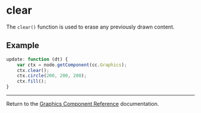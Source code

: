 # clear

The `clear()` function is used to erase any previously drawn content.

## Example

```javascript
update: function (dt) {
    var ctx = node.getComponent(cc.Graphics);
    ctx.clear();
    ctx.circle(200, 200, 200);
    ctx.fill();
}
```

<hr>

Return to the [Graphics Component Reference](../../components/graphics.md) documentation.
